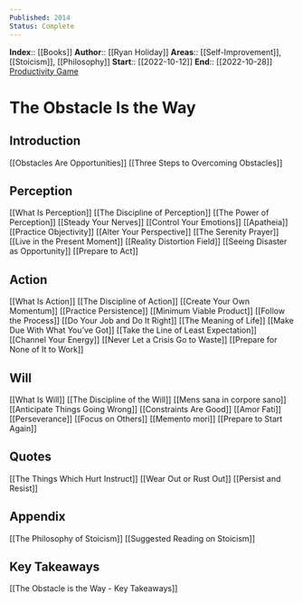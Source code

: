 ```yaml
---
Published: 2014
Status: Complete
---
```


**Index**:: [[Books]]
**Author**:: [[Ryan Holiday]]
**Areas**:: [[Self-Improvement]], [[Stoicism]], [[Philosophy]]
**Start**:: [[2022-10-12]]
**End**:: [[2022-10-28]]
[Productivity Game](https://www.youtube.com/watch?v=UnjI99dkigY)

# The Obstacle Is the Way
## Introduction
[[Obstacles Are Opportunities]]
[[Three Steps to Overcoming Obstacles]]

## Perception
[[What Is Perception]]
[[The Discipline of Perception]]
[[The Power of Perception]]
[[Steady Your Nerves]]
[[Control Your Emotions]]
[[Apatheia]]
[[Practice Objectivity]]
[[Alter Your Perspective]]
[[The Serenity Prayer]]
[[Live in the Present Moment]]
[[Reality Distortion Field]]
[[Seeing Disaster as Opportunity]]
[[Prepare to Act]]

## Action
[[What Is Action]]
[[The Discipline of Action]]
[[Create Your Own Momentum]]
[[Practice Persistence]]
[[Minimum Viable Product]]
[[Follow the Process]]
[[Do Your Job and Do It Right]]
[[The Meaning of Life]]
[[Make Due With What You’ve Got]]
[[Take the Line of Least Expectation]]
[[Channel Your Energy]]
[[Never Let a Crisis Go to Waste]]
[[Prepare for None of It to Work]]

## Will
[[What Is Will]]
[[The Discipline of the Will]]
[[Mens sana in corpore sano]]
[[Anticipate Things Going Wrong]]
[[Constraints Are Good]]
[[Amor Fati]]
[[Perseverance]]
[[Focus on Others]]
[[Memento mori]]
[[Prepare to Start Again]]

## Quotes
[[The Things Which Hurt Instruct]]
[[Wear Out or Rust Out]]
[[Persist and Resist]]

## Appendix
[[The Philosophy of Stoicism]]
[[Suggested Reading on Stoicism]]

## Key Takeaways
[[The Obstacle is the Way - Key Takeaways]]